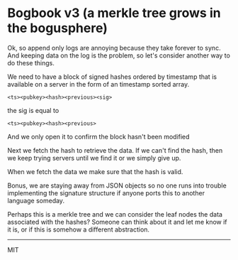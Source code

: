 # Bogbook v3 (a merkle tree grows in the bogusphere)

Ok, so append only logs are annoying because they take forever to sync. And keeping data on the log is the problem, so let's consider another way to do these things.

We need to have a block of signed hashes ordered by timestamp that is available on a server in the form of an timestamp sorted array.

```
<ts><pubkey><hash><previous><sig>
```

the sig is equal to 

```
<ts><pubkey><hash><previous>
```

And we only open it to confirm the block hasn't been modified

Next we fetch the hash to retrieve the data. If we can't find the hash, then we keep trying servers until we find it or we simply give up.

When we fetch the data we make sure that the hash is valid.

Bonus, we are staying away from JSON objects so no one runs into trouble implementing the signature structure if anyone ports this to another language someday.

Perhaps this is a merkle tree and we can consider the leaf nodes the data associated with the hashes? Someone can think about it and let me know if it is, or if this is somehow a different abstraction.

---
MIT


